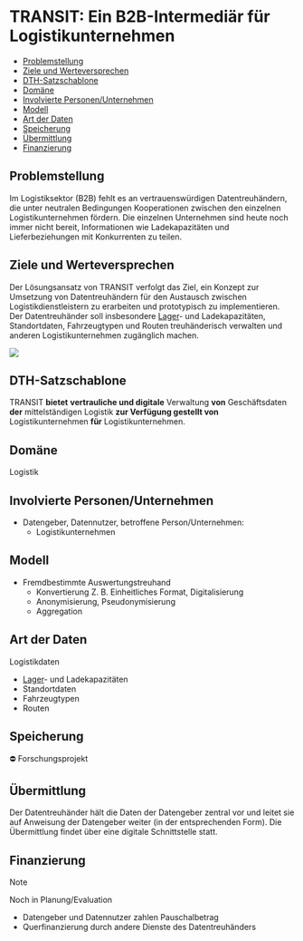 # TRANSIT: Ein B2B-Intermediär für Logistikunternehmen

-   [Problemstellung](#problemstellung)
-   [Ziele und Werteversprechen](#ziele)
-   [DTH-Satzschablone](#schablone)
-   [Domäne](#domaene)
-   [Involvierte Personen/Unternehmen](#involv)
-   [Modell](#modell)
-   [Art der Daten](#daten)
-   [Speicherung](#speicherung)
-   [Übermittlung](#uebermittlung)
-   [Finanzierung](#finanzierung)


<a name="problemstellung"></a>
## Problemstellung

Im Logistiksektor (B2B) fehlt es an vertrauenswürdigen Datentreuhändern, die unter neutralen Bedingungen Kooperationen zwischen den einzelnen Logistikunternehmen fördern. Die einzelnen Unternehmen sind heute noch immer nicht bereit, Informationen wie Ladekapazitäten und Lieferbeziehungen mit Konkurrenten zu teilen.

<a name="ziele"></a>
## Ziele und Werteversprechen

Der Lösungsansatz von TRANSIT verfolgt das Ziel, ein Konzept zur Umsetzung von Datentreuhändern für den Austausch zwischen Logistikdienstleistern zu erarbeiten und prototypisch zu implementieren. Der Datentreuhänder soll insbesondere  [Lager](https://logistikknowhow.com/kennzahlen/lagerkapazitaet-lagerwirtschaftlichkeit/)- und Ladekapazitäten, Standortdaten, Fahrzeugtypen und Routen treuhänderisch verwalten und anderen Logistikunternehmen zugänglich machen.

![](https://transit-project.de/wp-content/uploads/2022/01/transit-platform-2-1024x636.png)


<a name="schablone"></a>
## DTH-Satzschablone

TRANSIT  **bietet** **vertrauliche und digitale** Verwaltung  **von** Geschäftsdaten **der** mittelständigen Logistik  **zur Verfügung gestellt von**  Logistikunternehmen  **für**  Logistikunternehmen.

<a name="domaene"></a>
## Domäne

Logistik

<a name="involv"></a>
## Involvierte Personen/Unternehmen

-   Datengeber, Datennutzer,  betroffene Person/Unternehmen:
    -   Logistikunternehmen

<a name="modell"></a>
## Modell

-   Fremdbestimmte Auswertungstreuhand
    -   Konvertierung Z. B. Einheitliches Format, Digitalisierung
    -   Anonymisierung, Pseudonymisierung
    -   Aggregation

<a name="daten"></a>
## Art der Daten

Logistikdaten

-   [Lager](https://logistikknowhow.com/kennzahlen/lagerkapazitaet-lagerwirtschaftlichkeit/)- und Ladekapazitäten
-   Standortdaten
-   Fahrzeugtypen
-   Routen

<a name="speicherung"></a>
## Speicherung

:no_entry: Forschungsprojekt

<a name="uebermittlung"></a>
## Übermittlung

Der Datentreuhänder hält die Daten der Datengeber zentral vor und leitet sie auf Anweisung der Datengeber weiter (in der entsprechenden Form). Die Übermittlung findet über eine digitale Schnittstelle statt.

<a name="finanzierung"></a>
## Finanzierung

> [!NOTE]
> Noch in Planung/Evaluation
-   Datengeber und Datennutzer zahlen Pauschalbetrag
-   Querfinanzierung durch andere Dienste des Datentreuhänders